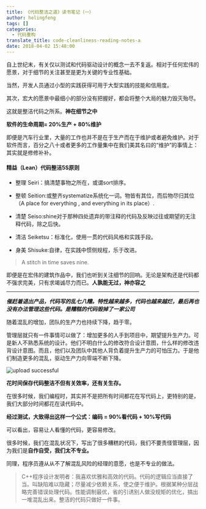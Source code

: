 ```yaml
---
title: 《代码整洁之道》读书笔记（一）
author: helingfeng
tags: []
categories:
  - 代码重构
translate_title: code-cleanliness-reading-notes-a
date: 2018-04-02 15:48:00
---
```

自上世纪末，有关仅以测试和代码驱动设计的概念一去不复返。相对于任何宏伟的愿景，对于细节的关注甚至是更为关键的专业性基础。

当然，开发人员通过小型的实践获得可用于大型实践的技能和信用度。

其次，宏大的愿景中最细小的部分没有把握好，都会将整个大局的魅力毁灭殆尽。

这就是整洁代码之所系。**神在细节之中**

**软件的生命周期= 20%生产 + 80%维护**

即便是汽车行业里，大量的工作也并不是在于生产而在于维护或者避免维护。对于软件而言，百分之八十或者更多的工作量集中在我们美其名曰的“维护”的事情上：其实就是修修补补。

#### 精益（Lean）代码整洁5S原则

- 整理 Seiri：搞清楚事物之所在，或谓sort排序。

- 整顿 Seition:或整齐systematize系统化一词。物皆有其位，而后物尽归其位（A place for everything , and everything in its place）.

- 清楚 Seiso:shine对于那种四处遗弃的带注释的代码及反映过往或期望的无注释代码，除之后快。

- 清洁 Seiketsu：标准化，使用一贯的代码风格和实践手段。

- 身美 Shisuke:自律，在实践中惯侧规程，乐于改进。

> A stitch in time saves nine.

即便是在宏伟的建筑作品中，我们也听到关注细节的回响。无论是架构还是代码都不强求完美，只有求竭诚尽力而已。**人孰能无过，神亦容之**

---------------------------------------------------------------------------------------------------------------------------------------------------------------

***催赶着退出产品，代码写的乱七八糟。特性越来越多，代码也越来越烂，最后再也没有办法管理这些代码。是糟糕的代码毁掉了一家公司***

随着混乱的增加，团队的生产力也持续下降，趋于零。

管理层就只有一件事情可以做了：增加更多的人手到项目中，期望提升生产力。可是新人不熟悉系统的设计。他们不明白什么的修改符合设计意图，什么样的修改违背设计意图。而且，他们以及团队中其他人背负着提升生产力的可怕压力。于是他们制造更多的混乱，驱动生产力向零端不断下降。

![upload successful](/images/pasted-13.png)

**花时间保存代码整洁不但有关效率，还有关生存。**

在很多时候，我们编程时，其实并不是把所有时间都花在写代码上，更特别的是，我们大部分时间都花在读代码中。

**经过测试，大致得出这样一个公式：编码 = 90%看代码 + 10%写代码**

可以看出，容易让人看懂的代码，更容易修改。

很多时候，我们在混乱状况下，写出了很多糟糕的代码，我们不要责怪管理层，因为我们是**自作自受，我们太不专业。**

同理，程序员遵从从不了解混乱风险的经理的意愿，也是不专业的做法。

> C++程序设计发明者：我喜欢优雅和高效的代码。代码的逻辑应当直接了当。叫缺陷难以隐藏；尽量减少依赖关系，使之便于维护。根据某种分层战略完善错误处理代码。性能调制最优，省的引诱别人做没规矩的优化，搞出一堆混乱出来。整洁的代码只做好一件事。